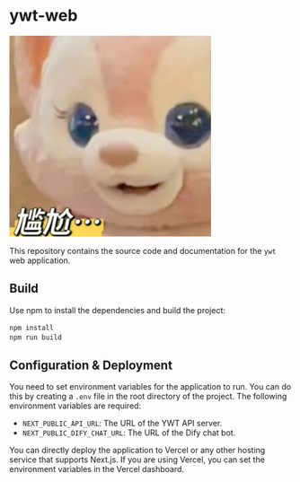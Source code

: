# ywt-web

![](public/linabell.png)

This repository contains the source code and documentation for the `ywt` web application.

## Build

Use npm to install the dependencies and build the project:

```bash
npm install
npm run build
```

## Configuration & Deployment

You need to set environment variables for the application to run. You can do this by creating a `.env` file in the root directory of the project. The following environment variables are required:

- `NEXT_PUBLIC_API_URL`: The URL of the YWT API server.
- `NEXT_PUBLIC_DIFY_CHAT_URL`: The URL of the Dify chat bot.

You can directly deploy the application to Vercel or any other hosting service that supports Next.js. If you are using Vercel, you can set the environment variables in the Vercel dashboard.
